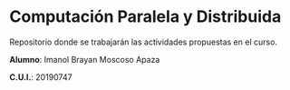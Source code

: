 # Computación Paralela y Distribuida 
Repositorio donde se trabajarán las actividades propuestas en el curso.

**Alumno**: Imanol Brayan Moscoso Apaza

**C.U.I.**: 20190747
